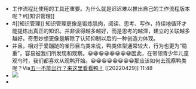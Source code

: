 - 工作流程比使用的工具还重要。为什么就是迟迟难以推出自己的工作流程版本呢？#[[知识管理]]
- #[[知识管理]] 知识管理更像是锻炼肌肉，阅读、思考、写作，持续地循环才能提炼出真正的知识。并非读得越多越好，而是思考的越深，建立的关联越多越好。奇思妙想更像是解除了认知抑制以后的一种创造力体现。
- 并且，相对于爱蹦跶的雀形目鸟类来说，鸭类体型通常较大，行为也更为“稳重”，容易被我们所发现和观察。😀😀😀😀😀😀😀😀因此，在带领青少年儿童观鸟时，我们都喜欢从观鸭开始。😀😀😀😀😀😀😀😀那应该如何去观察鸭类呢？Via[五一不能出行？来这里看看鸭！](https://app.yinxiang.com/shard/s63/nl/13797828/534c3f79-20d0-4586-9b0d-246b4e3d97f9/) [[20220429]] 11:48
- ![](https://firebasestorage.googleapis.com/v0/b/firescript-577a2.appspot.com/o/imgs%2Fapp%2Fxinyiheng%2FrV-au2EK6O.png?alt=media&token=dc56628d-8198-43b6-b77b-5aee1a6bf37e)
- 
